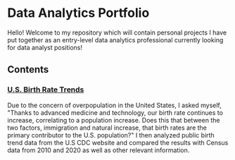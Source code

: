 # Data Analytics Portfolio
Hello! Welcome to my repository which will contain personal projects I have put together as an entry-level data analytics professional currently looking for data analyst positions!

## Contents
### [U.S. Birth Rate Trends](https://github.com/chloelinli/chloelinli.github.io/tree/main/projects/us_birth_rate_trends_20221006)
Due to the concern of overpopulation in the United States, I asked myself, "Thanks to advanced medicine and technology, our birth rate continues to increase, correlating to a population increase. Does this that between the two factors, immigration and natural increase, that birth rates are the primary contributor to the U.S. population?" I then analyzed public birth trend data from the U.S CDC website and compared the results with Census data from 2010 and 2020 as well as other relevant information.
